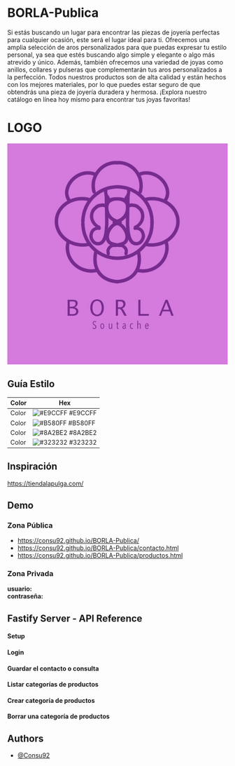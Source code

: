 # BORLA-Publica

Si estás buscando un lugar para encontrar las piezas de joyería perfectas para cualquier ocasión, este será el lugar ideal para ti. Ofrecemos una amplia selección de aros personalizados para que puedas expresar tu estilo personal, ya sea que estés buscando algo simple y elegante o algo más atrevido y único. Además, también ofrecemos una variedad de joyas como anillos, collares y pulseras que complementarán tus aros personalizados a la perfección. Todos nuestros productos son de alta calidad y están hechos con los mejores materiales, por lo que puedes estar seguro de que obtendrás una pieza de joyería duradera y hermosa. ¡Explora nuestro catálogo en línea hoy mismo para encontrar tus joyas favoritas!

# LOGO

![Guía de Estilo](./assets/media/somos-borla.png)

## Guía Estilo

| Color             | Hex                                                                |
| ----------------- | ------------------------------------------------------------------ |
| Color | ![#E9CCFF](https://via.placeholder.com/10/E9CCFF?text=+) #E9CCFF |
| Color | ![#B580FF](https://via.placeholder.com/10/B580FF?text=+) #B580FF |
| Color | ![#8A2BE2](https://via.placeholder.com/10/8A2BE2?text=+) #8A2BE2 |
| Color | ![#323232](https://via.placeholder.com/10/323232?text=+) #323232 |

## Inspiración 

https://tiendalapulga.com/ 


## Demo

### Zona Pública
-  https://consu92.github.io/BORLA-Publica/
-  https://consu92.github.io/BORLA-Publica/contacto.html
-  https://consu92.github.io/BORLA-Publica/productos.html

### Zona Privada
 

**usuario:**   
**contraseña:**  


## Fastify Server - API Reference

 

#### Setup



#### Login




#### Guardar el contacto o consulta



#### Listar categorías de productos



#### Crear categoría de productos




#### Borrar una categoría de productos



## Authors

- [@Consu92](https://github.com/Consu92)